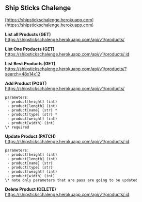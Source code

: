 Ship Sticks Chalenge
--------------------
[https://shipstickschalenge.herokuapp.com](https://shipstickschalenge.herokuapp.com)

**List all Products (GET)**
https://shipstickschalenge.herokuapp.com/api/v1/products/

**List One Products (GET)**
https://shipstickschalenge.herokuapp.com/api/v1/products/:id

**List Best Products (GET)**
https://shipstickschalenge.herokuapp.com/api/v1/products/?search=48x14x12

**Add Product (POST)**
https://shipstickschalenge.herokuapp.com/api/v1/products/
```console
parameters: 
 - product[height] (int)
 - product[length] (int)
 - product[name] (str) *
 - product[type] (str) *
 - product[weight] (int)
 - product[width] (int)
\* required
```
**Update Product (PATCH)**
https://shipstickschalenge.herokuapp.com/api/v1/products/:id
```console
parameters: 
 - product[height] (int)
 - product[length] (int)
 - product[name] (str)
 - product[type] (str)
 - product[weight] (int)
 - product[width] (int)
\* note only parameters that are pass are going to be updated 
```

**Delete Product (DELETE)**
https://shipstickschalenge.herokuapp.com/api/v1/products/:id

